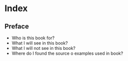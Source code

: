# Index

## Preface
- Who is this book for?
- What I will see in this book?
- What I will not see in this book?
- Where do I found the source o examples used in book?


